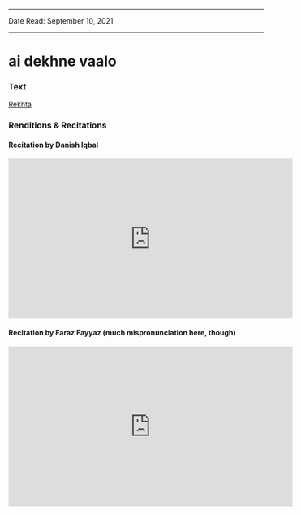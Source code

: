 
---

Date Read: September 10, 2021

---


# ai dekhne vaalo


### Text

[Rekhta](https://rekhta.org/nazms/krishn-kanhayyaa-hafeez-jalandhari-nazms?lang=ur)

### Renditions & Recitations

#### Recitation by Danish Iqbal

<iframe width="560" height="315" src="https://www.youtube.com/embed/6SMR0mAOxuo" title="YouTube video player" frameborder="0" allow="accelerometer; autoplay; clipboard-write; encrypted-media; gyroscope; picture-in-picture" allowfullscreen></iframe>

#### Recitation by Faraz Fayyaz (much mispronunciation here, though)

<iframe width="560" height="315" src="https://www.youtube.com/embed/mqjQX87DM6c" title="YouTube video player" frameborder="0" allow="accelerometer; autoplay; clipboard-write; encrypted-media; gyroscope; picture-in-picture" allowfullscreen></iframe>

